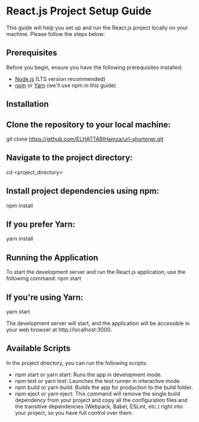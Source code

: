 # React.js Project Setup Guide

This guide will help you set up and run the React.js project locally on your machine. Please follow the steps below:

## Prerequisites

Before you begin, ensure you have the following prerequisites installed:

- [Node.js](https://nodejs.org/) (LTS version recommended)
- [npm](https://www.npmjs.com/) or [Yarn](https://classic.yarnpkg.com/en/docs/install) (we'll use npm in this guide)

## Installation

## Clone the repository to your local machine:
   git clone https://github.com/ELHATTABIHamza/url-shortener.git
   
## Navigate to the project directory:
cd <project_directory>

## Install project dependencies using npm:
npm install

## If you prefer Yarn:
yarn install

## Running the Application
To start the development server and run the React.js application, use the following command:
npm start

## If you're using Yarn:
yarn start

The development server will start, and the application will be accessible in your web browser at http://localhost:3000.

## Available Scripts
In the project directory, you can run the following scripts:

- npm start or yarn start: Runs the app in development mode.
- npm test or yarn test: Launches the test runner in interactive mode.
- npm build or yarn build: Builds the app for production to the build folder.
- npm eject or yarn eject: This command will remove the single build dependency from your project and copy all the configuration files and the transitive dependencies (Webpack, Babel, ESLint, etc.) right into your project, so you have full control over them.
